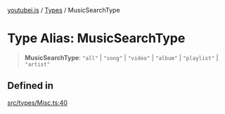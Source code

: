 [youtubei.js](../../../README.md) / [Types](../README.md) / MusicSearchType

# Type Alias: MusicSearchType

> **MusicSearchType**: `"all"` \| `"song"` \| `"video"` \| `"album"` \| `"playlist"` \| `"artist"`

## Defined in

[src/types/Misc.ts:40](https://github.com/LuanRT/YouTube.js/blob/e1650e12979e68b9546bc63989f86b651960a10a/src/types/Misc.ts#L40)
